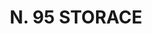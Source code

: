 ---
title: "N. 95 STORACE"
plant-name: "N. 95"
plant-number: "095"
plant-img1: "/assets/img/plant095_verso.jpg"
plant-img2: "/assets/img/plant095.jpg"
plant-xml: "/assets/xml/plant095.xml"
plant-title: "N. 95 STORACE"
plant-taxon-link: ""
plant-taxon-content: ""
layout: single-xml
---